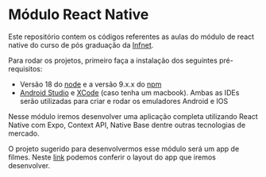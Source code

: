 # Módulo React Native 

Este repositório contem os códigos referentes as aulas do módulo de react native do curso de pós graduação da [Infnet](https://www.infnet.edu.br/infnet/home/).

Para rodar os projetos, primeiro faça a instalação dos seguintes pré-requisitos:
- Versão 18 do [node](https://www.infnet.edu.br/infnet/home/) e a versão 9.x.x do [npm](https://www.npmjs.com/)
- [Android Studio](https://developer.android.com/studio?gclid=CjwKCAiA9ourBhAVEiwA3L5RFt4SYgbOmAh7Kws2aswoKl_tMLo86-qNbMz2rWV7vzzSeXklBaetFRoCknMQAvD_BwE&gclsrc=aw.ds) e [XCode](https://developer.apple.com/xcode/) (caso tenha um macbook). Ambas as IDEs serão utilizadas para criar e rodar os emuladores Android e IOS
 
Nesse módulo iremos desenvolver uma aplicação completa utilizando React Native com Expo, Context API, Native Base dentre outras tecnologias de mercado. 

O projeto sugerido para desenvolvermos esse módulo será um app de filmes. Neste [link](https://www.npmjs.com/](https://www.figma.com/file/FqMh0apskSZsHr4iuf8HQI/FlixAura-Movie-Streaming-App-UI-(Community)?type=design&node-id=0%3A1&mode=design&t=gkB4xWWi7rf9YqFo-1)https://www.figma.com/file/FqMh0apskSZsHr4iuf8HQI/FlixAura-Movie-Streaming-App-UI-(Community)?type=design&node-id=0%3A1&mode=design&t=gkB4xWWi7rf9YqFo-1) podemos conferir o layout do app que iremos desenvolver.
